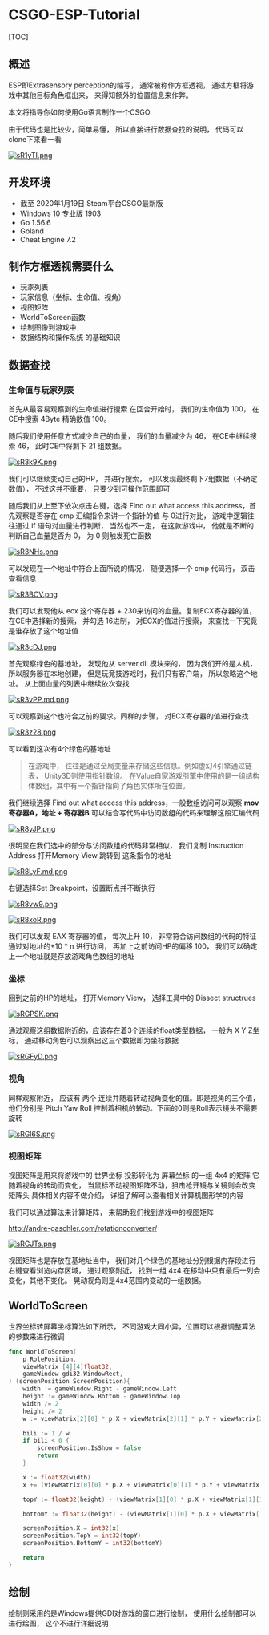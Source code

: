 # CSGO-ESP-Tutorial

[TOC]

## 概述

ESP即Extrasensory perception的缩写， 通常被称作方框透视， 通过方框将游戏中其他目标角色框出来， 来得知额外的位置信息来作弊。

本文将指导你如何使用Go语言制作一个CSGO

由于代码也是比较少，简单易懂， 所以直接进行数据查找的说明， 代码可以clone下来看一看

[![sR1yTI.png](https://s3.ax1x.com/2021/01/20/sR1yTI.png)](https://imgchr.com/i/sR1yTI)

## 开发环境

+ 截至 2020年1月19日 Steam平台CSGO最新版
+ Windows 10 专业版 1903 
+ Go 1.56.6
+ Goland
+ Cheat Engine 7.2

## 制作方框透视需要什么

+ 玩家列表
+ 玩家信息（坐标、生命值、视角）
+ 视图矩阵
+ WorldToScreen函数
+ 绘制图像到游戏中
+ 数据结构和操作系统 的基础知识

## 数据查找

### 生命值与玩家列表

首先从最容易观察到的生命值进行搜索
在回合开始时， 我们的生命值为 100， 在CE中搜索 4Byte 精确数值 100。

随后我们使用任意方式减少自己的血量， 我们的血量减少为 46， 在CE中继续搜索 46， 此时CE中将剩下 21 组数据。

[![sR3k9K.png](https://s3.ax1x.com/2021/01/20/sR3k9K.png)](https://imgchr.com/i/sR3k9K)

我们可以继续变动自己的HP， 并进行搜索， 可以发现最终剩下7组数据（不确定数值）， 不过这并不重要， 只要少到可操作范围即可

随后我们从上至下依次点击右键，选择 Find out what access this address，首先观察是否存在 cmp 汇编指令来讲一个指针的值 与 0进行对比， 游戏中逻辑往往通过 if 语句对血量进行判断， 当然也不一定， 在这款游戏中， 他就是不断的判断自己血量是否为 0， 为 0 则触发死亡函数

[![sR3NHs.png](https://s3.ax1x.com/2021/01/20/sR3NHs.png)](https://imgchr.com/i/sR3NHs)

可以发现在一个地址中符合上面所说的情况， 随便选择一个 cmp 代码行， 双击查看信息

[![sR3BCV.png](https://s3.ax1x.com/2021/01/20/sR3BCV.png)](https://imgchr.com/i/sR3BCV)

我们可以发现他从 ecx 这个寄存器 + 230来访问的血量。复制ECX寄存器的值， 在CE中选择新的搜索， 并勾选 16进制， 对ECX的值进行搜索， 来查找一下究竟是谁存放了这个地址值

[![sR3cDJ.png](https://s3.ax1x.com/2021/01/20/sR3cDJ.png)](https://imgchr.com/i/sR3cDJ)

首先观察绿色的基地址， 发现他从 server.dll 模块来的， 因为我们开的是人机， 所以服务器在本地创建， 但是玩竞技游戏时，我们只有客户端， 所以忽略这个地址。 从上面血量的列表中继续依次查找

[![sR3vPP.md.png](https://s3.ax1x.com/2021/01/20/sR3vPP.md.png)](https://imgchr.com/i/sR3vPP)

可以观察到这个也符合之前的要求。同样的步骤， 对ECX寄存器的值进行查找

[![sR3z28.png](https://s3.ax1x.com/2021/01/20/sR3z28.png)](https://imgchr.com/i/sR3z28)

可以看到这次有4个绿色的基地址

> 在游戏中， 往往是通过全局变量来存储这些信息。例如虚幻4引擎通过链表， Unity3D则使用指针数组。 在Value自家游戏引擎中使用的是一组结构体数组，其中有一个指针指向了角色实体所在位置。

我们继续选择 Find out what access this address，一般数组访问可以观察
**mov 寄存器A，地址 + 寄存器B**
可以结合写代码中访问数组的代码来理解这段汇编代码

[![sR8yJP.png](https://s3.ax1x.com/2021/01/20/sR8yJP.png)](https://imgchr.com/i/sR8yJP)

很明显在我们选中的部分与访问数组的代码非常相似， 我们复制 Instruction Address
打开Memory View
跳转到 这条指令的地址 

[![sR8LyF.md.png](https://s3.ax1x.com/2021/01/20/sR8LyF.md.png)](https://imgchr.com/i/sR8LyF)

右键选择Set Breakpoint，设置断点并不断执行

[![sR8vw9.png](https://s3.ax1x.com/2021/01/20/sR8vw9.png)](https://imgchr.com/i/sR8vw9)

[![sR8xoR.png](https://s3.ax1x.com/2021/01/20/sR8xoR.png)](https://imgchr.com/i/sR8xoR)

我们可以发现 EAX 寄存器的值， 每次上升 10， 非常符合访问数组的代码的特征
通过对地址的+10 * n 进行访问， 再加上之前访问HP的偏移 100， 我们可以确定上一个地址就是存放游戏角色数组的地址

### 坐标

回到之前的HP的地址， 打开Memory View， 选择工具中的 Dissect structrues

[![sRGPSK.png](https://s3.ax1x.com/2021/01/20/sRGPSK.png)](https://imgchr.com/i/sRGPSK)

通过观察这组数据附近的，应该存在着3个连续的float类型数据， 一般为 X Y Z坐标， 通过移动角色可以观察出这三个数据即为坐标数据

[![sRGFyD.png](https://s3.ax1x.com/2021/01/20/sRGFyD.png)](https://imgchr.com/i/sRGFyD)

### 视角

同样观察附近， 应该有 两个 连续并随着转动视角变化的值。即是视角的三个值， 他们分别是 Pitch Yaw Roll 控制着相机的转动。下面的0则是Roll表示镜头不需要旋转

[![sRGl6S.png](https://s3.ax1x.com/2021/01/20/sRGl6S.png)](https://imgchr.com/i/sRGl6S)

### 视图矩阵

视图矩阵是用来将游戏中的 世界坐标 投影转化为 屏幕坐标 的一组 4x4 的矩阵
它随着视角的转动而变化， 当鼠标不动视图矩阵不动，狙击枪开镜与关镜则会改变矩阵头
具体相关内容不做介绍， 详细了解可以查看相关计算机图形学的内容

我们可以通过算法来计算矩阵， 来帮助我们找到游戏中的视图矩阵

http://andre-gaschler.com/rotationconverter/

[![sRGJTs.png](https://s3.ax1x.com/2021/01/20/sRGJTs.png)](https://imgchr.com/i/sRGJTs)

视图矩阵也是存放在基地址当中， 我们对几个绿色的基地址分别根据内存段进行右键查看浏览内存区域， 通过观察附近， 找到一组 4x4 在移动中只有最后一列会变化，其他不变化。 晃动视角则是4x4范围内变动的一组数据。

## WorldToScreen

世界坐标转屏幕坐标算法如下所示， 不同游戏大同小异，位置可以根据调整算法的参数来进行微调

~~~go
func WorldToScreen(
	p RolePosition,
	viewMatrix [4][4]float32,
	gameWindow gdi32.WindowRect,
) (screenPosition ScreenPosition){
	width := gameWindow.Right - gameWindow.Left
	height := gameWindow.Bottom - gameWindow.Top
	width /= 2
	height /= 2
	w := viewMatrix[2][0] * p.X + viewMatrix[2][1] * p.Y + viewMatrix[2][2] * p.Z + viewMatrix[2][3]

	bili := 1 / w
	if bili < 0 {
		screenPosition.IsShow = false
		return
	}

	x := float32(width)
	x += (viewMatrix[0][0] * p.X + viewMatrix[0][1] * p.Y + viewMatrix[0][2] * p.Z + viewMatrix[0][3]) * float32(width) * bili

	topY := float32(height) - (viewMatrix[1][0] * p.X + viewMatrix[1][1] * p.Y + viewMatrix[1][2] * (p.Z + 8) + viewMatrix[1][3]) * float32(height) * bili

	bottomY := float32(height) - (viewMatrix[1][0] * p.X + viewMatrix[1][1] * p.Y + viewMatrix[1][2] * (p.Z + 78) + viewMatrix[1][3]) * float32(height) * bili

	screenPosition.X = int32(x)
	screenPosition.TopY = int32(topY)
	screenPosition.BottomY = int32(bottomY)

	return
}
~~~

## 绘制

绘制则采用的是Windows提供GDI对游戏的窗口进行绘制， 使用什么绘制都可以进行绘图， 这个不进行详细说明
